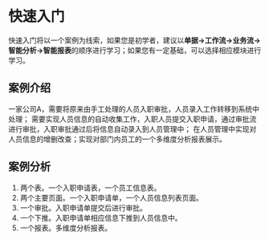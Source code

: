 # 快速入门

快速入门将以一个案例为线索，如果您是初学者，建议以**单据->工作流->业务流->智能分析->智能报表**的顺序进行学习；如果您有一定基础，可以选择相应模块进行学习。

## 案例介绍
一家公司A，需要将原来由手工处理的人员入职审批，人员录入工作转移到系统中处理； 需要实现人员信息的自动收集工作，入职人员提交入职申请，通过审批流进行审批，入职审批通过后将信息自动录入到人员管理中； 在人员管理中实现对人员信息的增删改查；实现对部门内员工的一个多维度分析报表展示。

## 案例分析
1. 两个表。一个入职申请表，一个员工信息表。
2. 两个主要页面。一个入职申请单，一个人员信息列表页面。
3. 一个审批。入职申请单提交后进行审批。
4. 一个下推。入职申请单相应信息下推到人员信息中。
5. 一个报表。多维度分析报表。